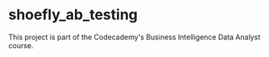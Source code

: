 # shoefly_ab_testing
This project is part of the Codecademy's Business Intelligence Data Analyst course.
